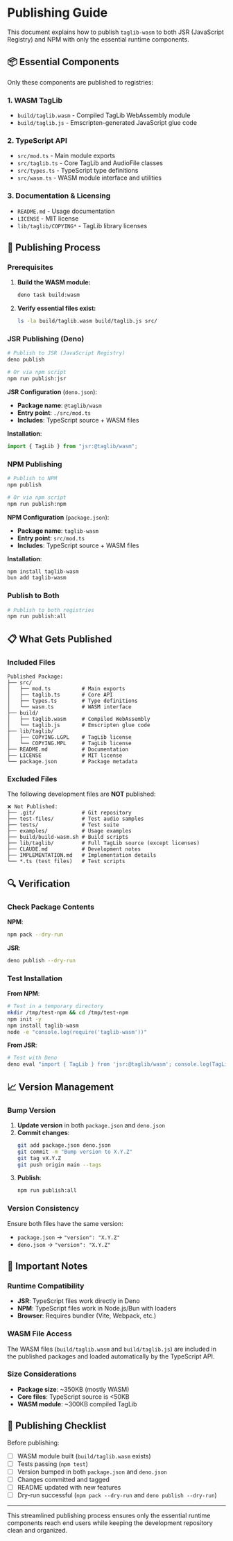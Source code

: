 # Publishing Guide

This document explains how to publish `taglib-wasm` to both JSR (JavaScript Registry) and NPM with only the essential runtime components.

## 📦 Essential Components

Only these components are published to registries:

### 1. **WASM TagLib** 
- `build/taglib.wasm` - Compiled TagLib WebAssembly module
- `build/taglib.js` - Emscripten-generated JavaScript glue code

### 2. **TypeScript API**
- `src/mod.ts` - Main module exports
- `src/taglib.ts` - Core TagLib and AudioFile classes
- `src/types.ts` - TypeScript type definitions  
- `src/wasm.ts` - WASM module interface and utilities

### 3. **Documentation & Licensing**
- `README.md` - Usage documentation
- `LICENSE` - MIT license
- `lib/taglib/COPYING*` - TagLib library licenses

## 🚀 Publishing Process

### Prerequisites

1. **Build the WASM module:**
   ```bash
   deno task build:wasm
   ```

2. **Verify essential files exist:**
   ```bash
   ls -la build/taglib.wasm build/taglib.js src/
   ```

### JSR Publishing (Deno)

```bash
# Publish to JSR (JavaScript Registry)
deno publish

# Or via npm script
npm run publish:jsr
```

**JSR Configuration** (`deno.json`):
- **Package name**: `@taglib/wasm`
- **Entry point**: `./src/mod.ts`
- **Includes**: TypeScript source + WASM files

**Installation**:
```typescript
import { TagLib } from "jsr:@taglib/wasm";
```

### NPM Publishing

```bash
# Publish to NPM
npm publish

# Or via npm script  
npm run publish:npm
```

**NPM Configuration** (`package.json`):
- **Package name**: `taglib-wasm`
- **Entry point**: `src/mod.ts`
- **Includes**: TypeScript source + WASM files

**Installation**:
```bash
npm install taglib-wasm
bun add taglib-wasm
```

### Publish to Both

```bash
# Publish to both registries
npm run publish:all
```

## 📋 What Gets Published

### Included Files

```
Published Package:
├── src/
│   ├── mod.ts          # Main exports
│   ├── taglib.ts       # Core API
│   ├── types.ts        # Type definitions
│   └── wasm.ts         # WASM interface
├── build/
│   ├── taglib.wasm     # Compiled WebAssembly
│   └── taglib.js       # Emscripten glue code
├── lib/taglib/
│   ├── COPYING.LGPL    # TagLib license
│   └── COPYING.MPL     # TagLib license
├── README.md           # Documentation
├── LICENSE             # MIT license
└── package.json        # Package metadata
```

### Excluded Files

The following development files are **NOT** published:

```
❌ Not Published:
├── .git/               # Git repository
├── test-files/         # Test audio samples
├── tests/              # Test suite
├── examples/           # Usage examples
├── build/build-wasm.sh # Build scripts
├── lib/taglib/         # Full TagLib source (except licenses)
├── CLAUDE.md           # Development notes
├── IMPLEMENTATION.md   # Implementation details
└── *.ts (test files)   # Test scripts
```

## 🔍 Verification

### Check Package Contents

**NPM**:
```bash
npm pack --dry-run
```

**JSR**:
```bash
deno publish --dry-run
```

### Test Installation

**From NPM**:
```bash
# Test in a temporary directory
mkdir /tmp/test-npm && cd /tmp/test-npm
npm init -y
npm install taglib-wasm
node -e "console.log(require('taglib-wasm'))"
```

**From JSR**:
```bash
# Test with Deno
deno eval "import { TagLib } from 'jsr:@taglib/wasm'; console.log(TagLib)"
```

## 📈 Version Management

### Bump Version

1. **Update version** in both `package.json` and `deno.json`
2. **Commit changes**:
   ```bash
   git add package.json deno.json
   git commit -m "Bump version to X.Y.Z"
   git tag vX.Y.Z
   git push origin main --tags
   ```
3. **Publish**:
   ```bash
   npm run publish:all
   ```

### Version Consistency

Ensure both files have the same version:
- `package.json` → `"version": "X.Y.Z"`
- `deno.json` → `"version": "X.Y.Z"`

## 🚨 Important Notes

### Runtime Compatibility

- **JSR**: TypeScript files work directly in Deno
- **NPM**: TypeScript files work in Node.js/Bun with loaders
- **Browser**: Requires bundler (Vite, Webpack, etc.)

### WASM File Access

The WASM files (`build/taglib.wasm` and `build/taglib.js`) are included in the published packages and loaded automatically by the TypeScript API.

### Size Considerations

- **Package size**: ~350KB (mostly WASM)
- **Core files**: TypeScript source is <50KB
- **WASM module**: ~300KB compiled TagLib

## 🎯 Publishing Checklist

Before publishing:

- [ ] WASM module built (`build/taglib.wasm` exists)
- [ ] Tests passing (`npm test`)
- [ ] Version bumped in both `package.json` and `deno.json`
- [ ] Changes committed and tagged
- [ ] README updated with new features
- [ ] Dry-run successful (`npm pack --dry-run` and `deno publish --dry-run`)

---

This streamlined publishing process ensures only the essential runtime components reach end users while keeping the development repository clean and organized.